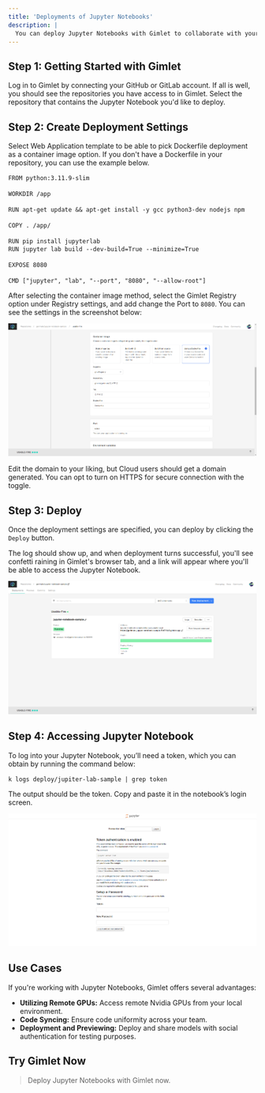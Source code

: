 ```yaml
---
title: 'Deployments of Jupyter Notebooks'
description: |
  You can deploy Jupyter Notebooks with Gimlet to collaborate with your teammates. Find out how.
---
```


## Step 1: Getting Started with Gimlet

Log in to Gimlet by connecting your GitHub or GitLab account. If all is well, you should see the repositories you have access to in Gimlet. Select the repository that contains the Jupyter Notebook you'd like to deploy.

## Step 2: Create Deployment Settings

Select Web Application template to be able to pick Dockerfile deployment as a container image option. If you don't have a Dockerfile in your repository, you can use the example below.

```
FROM python:3.11.9-slim

WORKDIR /app

RUN apt-get update && apt-get install -y gcc python3-dev nodejs npm

COPY . /app/

RUN pip install jupyterlab
RUN jupyter lab build --dev-build=True --minimize=True

EXPOSE 8080

CMD ["jupyter", "lab", "--port", "8080", "--allow-root"]
```

After selecting the container image method, select the Gimlet Registry option under Registry settings, and add change the Port to `8080`. You can see the settings in the screenshot below:

![Jupyter Notebook deployment settings with Dockerfile and port set.](/src/pages/docs/screenshots/jupyter-notebook-deployment/jupyter-notebook-deployment-config.png)

Edit the domain to your liking, but Cloud users should get a domain generated. You can opt to turn on HTTPS for secure connection with the toggle.

## Step 3: Deploy

Once the deployment settings are specified, you can deploy by clicking the `Deploy` button.

The log should show up, and when deployment turns successful, you'll see confetti raining in Gimlet's browser tab, and a link will appear where you'll be able to access the Jupyter Notebook.

![Repository preview of Jupyter Notebook in Gimlet with a link where a user can access the deployed notebook.](/src/pages/docs/screenshots/jupyter-notebook-deployment/jupyter-notebook-repository-view.png)

## Step 4: Accessing Jupyter Notebook

To log into your Jupyter Notebook, you’ll need a token, which you can obtain by running the command below:

```
k logs deploy/jupiter-lab-sample | grep token
```

The output should be the token. Copy and paste it in the notebook’s login screen.

![](/src/pages/docs/screenshots/jupyter-notebook-documentation/jupyter-notebook-auth-screen.png)

## Use Cases

If you're working with Jupyter Notebooks, Gimlet offers several advantages:

- **Utilizing Remote GPUs:** Access remote Nvidia GPUs from your local environment.
- **Code Syncing:** Ensure code uniformity across your team.
- **Deployment and Previewing:** Deploy and share models with social authentication for testing purposes.

## Try Gimlet Now

> Deploy Jupyter Notebooks with Gimlet now.
